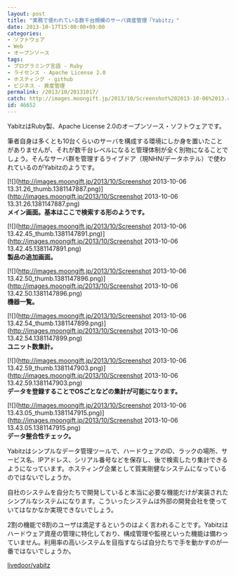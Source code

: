 ```yaml
---
layout: post
title: "実務で使われている数千台規模のサーバ資産管理「Yabitz」"
date: 2013-10-17T15:00:00+09:00
categories:
- ソフトウェア
- Web
- オープンソース
tags: 
- プログラミング言語 - Ruby
- ライセンス - Apache License 2.0
- ホスティング - github
- ビジネス - 資産管理
permalink: /2013/10/20131017/
catch: http://images.moongift.jp/2013/10/Screenshot%202013-10-06%2013.42.54_thumb.1381147899.png
id: 46652
---
```

YabitzはRuby製、Apache License 2.0のオープンソース・ソフトウェアです。

  
  

筆者自身は多くとも10台くらいのサーバを構成する環境にしか身を置いたことがありませんが、それが数千台レベルになると管理体制が全く別物になることでしょう。そんなサーバ群を管理するライブドア（現NHN/データホテル）で使われているのがYabitzのようです。

  

[![](http://images.moongift.jp/2013/10/Screenshot 2013-10-06 13.31.26_thumb.1381147887.png)](http://images.moongift.jp/2013/10/Screenshot 2013-10-06 13.31.26.1381147887.png)  
**メイン画面。基本はここで検索する形のようです。**

  

[![](http://images.moongift.jp/2013/10/Screenshot 2013-10-06 13.42.45_thumb.1381147891.png)](http://images.moongift.jp/2013/10/Screenshot 2013-10-06 13.42.45.1381147891.png)  
**製品の追加画面。**

  

[![](http://images.moongift.jp/2013/10/Screenshot 2013-10-06 13.42.50_thumb.1381147896.png)](http://images.moongift.jp/2013/10/Screenshot 2013-10-06 13.42.50.1381147896.png)  
**機器一覧。**

  

[![](http://images.moongift.jp/2013/10/Screenshot 2013-10-06 13.42.54_thumb.1381147899.png)](http://images.moongift.jp/2013/10/Screenshot 2013-10-06 13.42.54.1381147899.png)  
**ユニット数集計。**

  

[![](http://images.moongift.jp/2013/10/Screenshot 2013-10-06 13.42.59_thumb.1381147903.png)](http://images.moongift.jp/2013/10/Screenshot 2013-10-06 13.42.59.1381147903.png)  
**データを登録することでOSごとなどの集計が可能になります。**

  

[![](http://images.moongift.jp/2013/10/Screenshot 2013-10-06 13.43.05_thumb.1381147915.png)](http://images.moongift.jp/2013/10/Screenshot 2013-10-06 13.43.05.1381147915.png)  
**データ整合性チェック。**

  

Yabitzはシンプルなデータ管理ツールで、ハードウェアのID、ラックの場所、サービス名、IPアドレス、シリアル番号などを保存し、後で検索したり集計できるようになっています。ホスティング企業として質実剛健なシステムになっているのではないでしょうか。

  

自社のシステムを自分たちで開発していると本当に必要な機能だけが実装されたシンプルなシステムになります。こういったシステムは外部の開発会社を使っていてはなかなか実現できないでしょう。

  

2割の機能で8割のユーザは満足するというのはよく言われることです。Yabitzはハードウェア資産の管理に特化しており、構成管理や監視といった機能は備わっていません。利用率の高いシステムを目指すならば自分たちで手を動かすのが一番ではないでしょうか。

  
  

[livedoor/yabitz](https://github.com/livedoor/yabitz)

